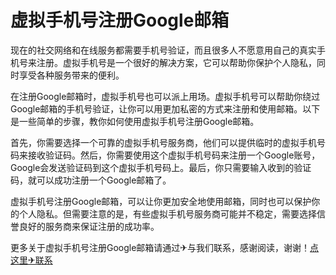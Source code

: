 # 虚拟手机号注册Google邮箱

现在的社交网络和在线服务都需要手机号验证，而且很多人不愿意用自己的真实手机号来注册。虚拟手机号是一个很好的解决方案，它可以帮助你保护个人隐私，同时享受各种服务带来的便利。

在注册Google邮箱时，虚拟手机号也可以派上用场。虚拟手机号可以帮助你绕过Google邮箱的手机号验证，让你可以用更加私密的方式来注册和使用邮箱。以下是一些简单的步骤，教你如何使用虚拟手机号注册Google邮箱。

首先，你需要选择一个可靠的虚拟手机号服务商，他们可以提供临时的虚拟手机号码来接收验证码。然后，你需要使用这个虚拟手机号码来注册一个Google账号，Google会发送验证码到这个虚拟手机号码上。最后，你只需要输入收到的验证码，就可以成功注册一个Google邮箱了。

虚拟手机号注册Google邮箱，可以让你更加安全地使用邮箱，同时也可以保护你的个人隐私。但需要注意的是，有些虚拟手机号服务商可能并不稳定，需要选择信誉良好的服务商来保证注册的成功率。

更多关于虚拟手机号注册Google邮箱请通过✈与我们联系，感谢阅读，谢谢！[点这里✈联系](https://ads.k02.cc)
